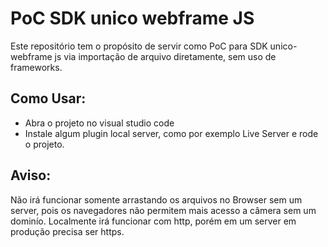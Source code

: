 # PoC SDK unico webframe JS

Este repositório tem o propósito de servir como PoC para SDK unico-webframe js via importação de arquivo diretamente, sem uso de frameworks.

## Como Usar:

- Abra o projeto no visual studio code
- Instale algum plugin local server, como por exemplo Live Server e rode o projeto.

## Aviso: 

Não irá funcionar somente arrastando os arquivos no Browser sem um server, pois os navegadores não permitem mais acesso a câmera sem um dominío. Localmente irá funcionar com http, porém em um server em produção precisa ser https.